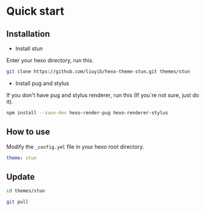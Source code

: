 # Quick start

## Installation

- Install stun

Enter your hexo directory, run this.

``` bash
git clone https://github.com/liuyib/hexo-theme-stun.git themes/stun
```

- Install pug and stylus

If you don't have pug and stylus renderer, run this (If you`re not sure, just do it).

``` bash
npm install --save-dev hexo-render-pug hexo-renderer-stylus
```

## How to use

Modify the `_config.yml` file in your hexo root directory.

``` yml
theme: stun
```

## Update

``` bash
cd themes/stun

git pull
```
